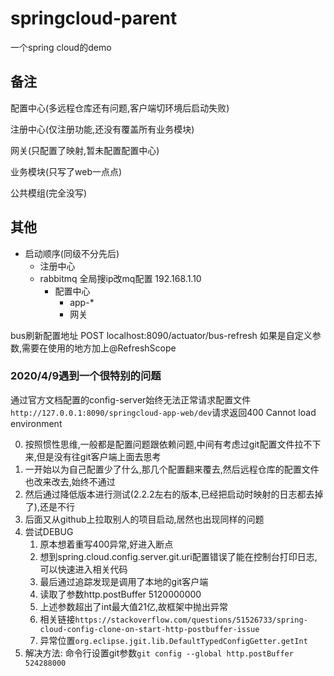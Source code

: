 # springcloud-parent

一个spring cloud的demo

## 备注

配置中心(多远程仓库还有问题,客户端切环境后启动失败)

注册中心(仅注册功能,还没有覆盖所有业务模块)

网关(只配置了映射,暂未配置配置中心)

业务模块(只写了web一点点)

公共模组(完全没写)

## 其他
* 启动顺序(同级不分先后)
    * 注册中心
    * rabbitmq 全局搜ip改mq配置 192.168.1.10
        * 配置中心
            * app-*
            * 网关

bus刷新配置地址 POST localhost:8090/actuator/bus-refresh
如果是自定义参数,需要在使用的地方加上@RefreshScope

### 2020/4/9遇到一个很特别的问题
通过官方文档配置的config-server始终无法正常请求配置文件
`http://127.0.0.1:8090/springcloud-app-web/dev`请求返回400 Cannot load environment

0. 按照惯性思维,一般都是配置问题跟依赖问题,中间有考虑过git配置文件拉不下来,但是没有往git客户端上面去思考
1. 一开始以为自己配置少了什么,那几个配置翻来覆去,然后远程仓库的配置文件也改来改去,始终不通过
2. 然后通过降低版本进行测试(2.2.2左右的版本,已经把启动时映射的日志都去掉了),还是不行
3. 后面又从github上拉取别人的项目启动,居然也出现同样的问题
4. 尝试DEBUG
    1. 原本想着重写400异常,好进入断点
    2. 想到spring.cloud.config.server.git.uri配置错误了能在控制台打印日志,可以快速进入相关代码
    3. 最后通过追踪发现是调用了本地的git客户端
    4. 读取了参数http.postBuffer 5120000000
    5. 上述参数超出了int最大值21亿,故框架中抛出异常
    6. 相关链接`https://stackoverflow.com/questions/51526733/spring-cloud-config-clone-on-start-http-postbuffer-issue`
    7. 异常位置`org.eclipse.jgit.lib.DefaultTypedConfigGetter.getInt`
5. 解决方法: 命令行设置git参数`git config --global http.postBuffer 524288000`
